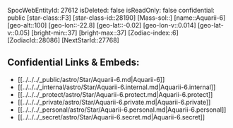 ﻿---
location: [-0.02,22.8,100]
type: Star
tags:
- astro/Star

---
SpocWebEntityId: 27612
isDeleted: false
isReadOnly: false
confidential: public
[star-class::F3]
[star-class-id::28190]
[Mass-sol::]
[name::Aquarii-6]
[geo-alt::100]
[geo-lon::-22.8]
[geo-lat::-0.02]
[geo-lon-v::0.014]
[geo-lat-v::0.05]
[bright-min::37]
[bright-max::37]
[Zodiac-index::6]
[ZodiacId::28086]
[NextStarId::27768]



## Confidential Links & Embeds: 
- [[../../../_public/astro/Star/Aquarii-6.md|Aquarii-6]] 
- [[../../../_internal/astro/Star/Aquarii-6.internal.md|Aquarii-6.internal]] 
- [[../../../_protect/astro/Star/Aquarii-6.protect.md|Aquarii-6.protect]] 
- [[../../../_private/astro/Star/Aquarii-6.private.md|Aquarii-6.private]] 
- [[../../../_personal/astro/Star/Aquarii-6.personal.md|Aquarii-6.personal]] 
- [[../../../_secret/astro/Star/Aquarii-6.secret.md|Aquarii-6.secret]]


